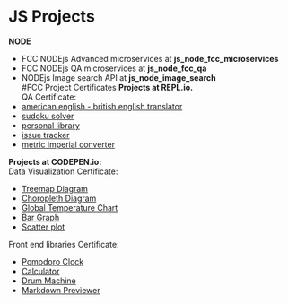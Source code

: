 # JS Projects
**NODE**
-	FCC NODEjs Advanced microservices at **js\_node\_fcc\_microservices**	
-	FCC NODEjs QA microservices at **js\_node\_fcc\_qa**	
-	NODEjs Image search API at **js\_node\_image\_search**	
#FCC Project Certificates
**Projects at REPL.io.** <br/>
QA Certificate:
- 	[american english - british english translator](https://replit.com/@santiagomora3/boilerplate-project-american-british-english-translator?v=1)
-	[sudoku solver](https://replit.com/@santiagomora3/boilerplate-project-sudoku-solver?v=1)
- 	[personal library](https://replit.com/@santiagomora3/boilerplate-project-library?v=1)
- 	[issue tracker](https://replit.com/@santiagomora3/boilerplate-project-issuetracker?v=1)
- 	[metric imperial converter](https://replit.com/@santiagomora3/boilerplate-project-metricimpconverter?v=1)

**Projects at CODEPEN.io:** <br/> 
Data Visualization Certificate:
- 	[Treemap Diagram](https://codepen.io/santiagomorad/pen/rNeBGVY)
-	[Choropleth Diagram](https://codepen.io/santiagomorad/pen/dyGxgxG)
-	[Global Temperature Chart](https://codepen.io/santiagomorad/pen/VweoKpG)
-	[Bar Graph](https://codepen.io/santiagomorad/pen/VweOZPm)
-	[Scatter plot](https://codepen.io/santiagomorad/pen/gOaMPvm)

Front end libraries Certificate: 
-	[Pomodoro Clock](https://codepen.io/santiagomorad/pen/yLYYryGA)
-	[Calculator](https://codepen.io/santiagomorad/pen/JjYjBvE)
-	[Drum Machine](https://codepen.io/santiagomorad/pen/xxwKqoe)
-	[Markdown Previewer](https://codepen.io/santiagomorad/pen/qBdggqK)
